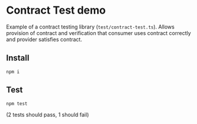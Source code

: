 # Contract Test demo

Example of a contract testing library (`test/contract-test.ts`). Allows provision of contract and verification that consumer uses contract correctly and provider satisfies contract.

## Install

`npm i`

## Test

`npm test`

(2 tests should pass, 1 should fail)
